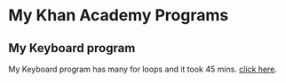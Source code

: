 # My Khan Academy Programs

## My Keyboard program
My Keyboard program has many for loops and it took 45 mins. [click here](https://www.khanacademy.org/computer-programming/keyboard/6034445664468992).

